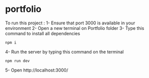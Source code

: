 # portfolio

To run this project :
1- Ensure that port 3000 is available in your environment
2- Open a new terminal on Portfolio folder
3- Type this command to install all dependencies
```
npm i
```
4- Run the server by typing this command on the terminal
```
npm run dev
```
5- Open http://localhost:3000/